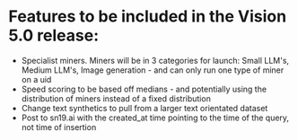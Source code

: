 # Features to be included in the Vision 5.0 release:

- Specialist miners. Miners will be in 3 categories for launch: Small LLM's, Medium LLM's, Image generation - and can only run one type of miner on a uid
- Speed scoring to be based off medians - and potentially using the distribution of miners instead of a fixed distribution
- Change text synthetics to pull from a larger text orientated dataset
- Post to sn19.ai with the created_at time pointing to the time of the query, not time of insertion